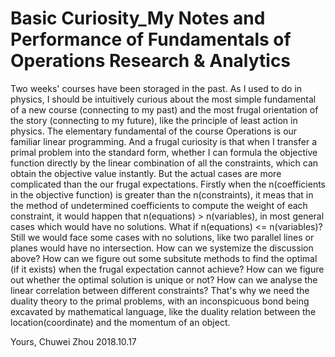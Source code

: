 # Basic Curiosity_My Notes and Performance of Fundamentals of Operations Research & Analytics

Two weeks' courses have been storaged in the past. As I used to do in physics, I should be intuitively curious about the most simple fundamental of a new course (connecting to my past) and the most frugal orientation of the story (connecting to my future), like the 
principle of least action in physics. The elementary fundamental of the course Operations is our familiar linear programming. And a frugal curiosity is that when I transfer a primal problem into the standard form, whether I can formula the objective function directly by the linear combination of all the constraints, which can obtain the objective value instantly. But the actual cases are more complicated than the our frugal expectations. Firstly when the n(coefficients in the objective function) is greater than the n(constraints), it meas that in the method of undetermined coefficients to compute the weight of each constraint, it would happen that n(equations) > n(variables), in most general cases which would have no solutions. What if n(equations) <= n(variables)? Still we would face some cases with no solutions, like two parallel lines or planes would have no intersection. How can we systemize the discussion above? How can we figure out some subsitute methods to find the optimal (if it exists) when the frugal expectation cannot achieve? How can we figure out whether the optimal solution is unique or not? How can we analyse the linear correlation between different constraints? That's why we need the duality theory to the primal problems, with an inconspicuous bond being excavated by mathematical language, like the duality relation between the location(coordinate) and the momentum of an object. 

Yours,
Chuwei Zhou
2018.10.17
   




